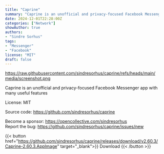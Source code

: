 ```yaml
---
title: "Caprine"
summary: "Caprine is an unofficial and privacy-focused Facebook Messenger app with many useful features"
date: 2024-12-01T22:28:00Z
categories: ["Network"]
showAuthor: true
authors:
- "Sindre Sorhus"
tags: 
- "Messenger"
- "Facebook"
license: "MIT"
draft: false
---
```


https://raw.githubusercontent.com/sindresorhus/caprine/refs/heads/main/media/screenshot.png

Caprine is an unofficial and privacy-focused Facebook Messenger app with many useful features

License: MIT

Source code: <https://github.com/sindresorhus/caprine>

Become a sponsor: <https://opencollective.com/sindresorhus>  
Report the bug: <https://github.com/sindresorhus/caprine/issues/new>  

{{< button href="https://github.com/sindresorhus/caprine/releases/download/v2.60.3/Caprine-2.60.3.AppImage" target="_blank">}}
Download
{{< /button >}}